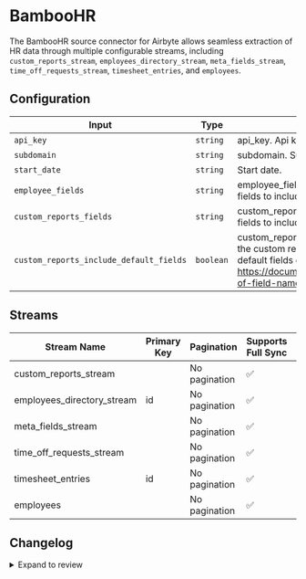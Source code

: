 # BambooHR
The BambooHR source connector for Airbyte allows seamless extraction of HR data through multiple configurable streams, including `custom_reports_stream`, `employees_directory_stream`, `meta_fields_stream`, `time_off_requests_stream`, `timesheet_entries`, and `employees`.

## Configuration

| Input | Type | Description | Default Value |
|-------|------|-------------|---------------|
| `api_key` | `string` | api_key. Api key of bamboo hr |  |
| `subdomain` | `string` | subdomain. Sub Domain of bamboo hr |  |
| `start_date` | `string` | Start date.  |  |
| `employee_fields` | `string` | employee_fields. Comma-separated list of fields to include for employees. | firstName,lastName |
| `custom_reports_fields` | `string` | custom_reports_fields. Comma-separated list of fields to include in custom reports. |  |
| `custom_reports_include_default_fields` | `boolean` | custom_reports_include_default_fields. If true, the custom reports endpoint will include the default fields defined here: https://documentation.bamboohr.com/docs/list-of-field-names. | true |

## Streams
| Stream Name | Primary Key | Pagination | Supports Full Sync | Supports Incremental |
|-------------|-------------|------------|---------------------|----------------------|
| custom_reports_stream |  | No pagination | ✅ |  ❌  |
| employees_directory_stream | id | No pagination | ✅ |  ❌  |
| meta_fields_stream |  | No pagination | ✅ |  ❌  |
| time_off_requests_stream |  | No pagination | ✅ |  ✅  |
| timesheet_entries | id | No pagination | ✅ |  ✅  |
| employees |  | No pagination | ✅ |  ✅  |

## Changelog

<details>
  <summary>Expand to review</summary>

| Version          | Date              | Pull Request | Subject        |
|------------------|-------------------|--------------|----------------|
| 0.0.1 | 2025-04-09 | | Initial release by [@parthiv11](https://github.com/parthiv11) via Connector Builder |

</details>
